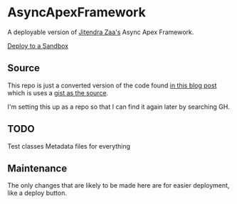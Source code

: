 # AsyncApexFramework
A deployable version of [Jitendra Zaa's](https://github.com/JitendraZaa) Async Apex Framework.

[Deploy to a Sandbox](https://githubsfdeploy-sandbox.herokuapp.com/app/githubdeploy/allisonletts/AsyncApexFramework?ref=main)

## Source
This repo is just a converted version of the code found [in this blog post](https://www.jitendrazaa.com/blog/salesforce/framework-to-fix-governor-limit-of-100-jobs-in-flex-queue/#more-6836) which is uses a [gist as the source](https://gist.github.com/JitendraZaa/305c5d409183dd061893deff0282982d#file-anonynousapex-cls).

I'm setting this up as a repo so that I can find it again later by searching GH.

## TODO
Test classes
Metadata files for everything

## Maintenance
The only changes that are likely to be made here are for easier deployment, like a deploy button.



